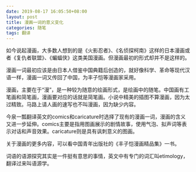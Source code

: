 ```yaml
---
date: 2019-08-17 16:05:50+08:00
layout: post
title: 漫画一词的意义变化
categories: 随笔
tags: 翻译
---
```


如今说起漫画，大多数人想到的是《火影忍者》、《名侦探柯南》这样的日本漫画或者《复仇者联盟》、《蝙蝠侠》这类美国漫画。但漫画最初的形式却并不是这样的。

漫画一词最初应该是由日本人借鉴中国典籍后创造的，就好像科学、革命等现代汉语一样，漫画一词又传回了中国，为丰子恺等漫画家采用。

漫画，主要在于“漫”，是一种较为随意的绘画形式，是绘画中的随笔。中国画有工笔画和简笔画，漫画要对应的话就是简笔画。小说中精美的插图不算漫画，因为太过精致。马路上请人画的速写也不叫漫画，因为缺少内容。

今泉一瓢翻译英文的comics和caricature时选择了现有的漫画一词，漫画的含义又进一步延伸。comics主要是指用图画展示的剧情故事，使用气泡、拟声词等表示对话和声音效果。caricature则是具有讽刺意义的图画。

关于漫画的更多内容，可以看中国青年出版社的《丰子恺漫画精品集》一书。

词语的语源探究其实是一件挺有意思的事情，英文中有专门的词汇叫etimology，翻译过来叫语源学。

